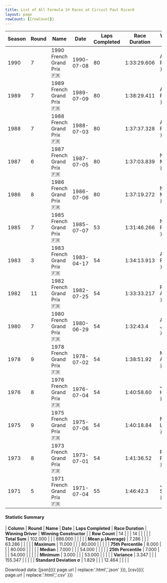 ```yaml
---
title: List of All Formula 1® Races at Circuit Paul Ricard
layout: page
rowCount: {{rowCount}}
---
```


| Season | Round | Name | Date | Laps Completed | Race Duration | Winning Driver | Winning Constructor |
|--|--|--|--|--|--|--|--|
| 1990 | 7 | 1990 French Grand Prix 🇫🇷 | 1990-07-08 | 80 | 1:33:29.606 | Alain Prost 🇫🇷 | Ferrari 🇮🇹 |
| 1989 | 7 | 1989 French Grand Prix 🇫🇷 | 1989-07-09 | 80 | 1:38:29.411 | Alain Prost 🇫🇷 | McLaren 🇬🇧 |
| 1988 | 7 | 1988 French Grand Prix 🇫🇷 | 1988-07-03 | 80 | 1:37:37.328 | Alain Prost 🇫🇷 | McLaren 🇬🇧 |
| 1987 | 6 | 1987 French Grand Prix 🇫🇷 | 1987-07-05 | 80 | 1:37:03.839 | Nigel Mansell 🇬🇧 | Williams 🇬🇧 |
| 1986 | 8 | 1986 French Grand Prix 🇫🇷 | 1986-07-06 | 80 | 1:37:19.272 | Nigel Mansell 🇬🇧 | Williams 🇬🇧 |
| 1985 | 7 | 1985 French Grand Prix 🇫🇷 | 1985-07-07 | 53 | 1:31:46.266 | Nelson Piquet 🇧🇷 | Brabham 🇬🇧 |
| 1983 | 3 | 1983 French Grand Prix 🇫🇷 | 1983-04-17 | 54 | 1:34:13.913 | Alain Prost 🇫🇷 | Renault 🇫🇷 |
| 1982 | 11 | 1982 French Grand Prix 🇫🇷 | 1982-07-25 | 54 | 1:33:33.217 | René Arnoux 🇫🇷 | Renault 🇫🇷 |
| 1980 | 7 | 1980 French Grand Prix 🇫🇷 | 1980-06-29 | 54 | 1:32:43.4 | Alan Jones 🇦🇺 | Williams 🇬🇧 |
| 1978 | 9 | 1978 French Grand Prix 🇫🇷 | 1978-07-02 | 54 | 1:38:51.92 | Mario Andretti 🇺🇸 | Team Lotus 🇬🇧 |
| 1976 | 8 | 1976 French Grand Prix 🇫🇷 | 1976-07-04 | 54 | 1:40:58.60 | James Hunt 🇬🇧 | McLaren 🇬🇧 |
| 1975 | 9 | 1975 French Grand Prix 🇫🇷 | 1975-07-06 | 54 | 1:40:18.84 | Niki Lauda 🇦🇹 | Ferrari 🇮🇹 |
| 1973 | 8 | 1973 French Grand Prix 🇫🇷 | 1973-07-01 | 54 | 1:41:36.52 | Ronnie Peterson 🇸🇪 | Team Lotus 🇬🇧 |
| 1971 | 5 | 1971 French Grand Prix 🇫🇷 | 1971-07-04 | 55 | 1:46:42.3 | Jackie Stewart 🇬🇧 | Tyrrell 🇬🇧 |

#### Statistic Summary

| **Column** | **Round** | **Name** | **Date** | **Laps Completed** | **Race Duration** | **Winning Driver** | **Winning Constructor** |
| **Row Count** | 14 |  |  | 14 |  |  |  |
| **Total Sum** | 102.000 |  |  | 886.000 |  |  |  |
| **Mean μ (Average)** | 7.286 |  |  | 63.286 |  |  |  |
| **Maximum** | 11.000 |  |  | 80.000 |  |  |  |
| **75th Percentile** | 8.000 |  |  | 80.000 |  |  |  |
| **Median** | 7.000 |  |  | 54.000 |  |  |  |
| **25th Percentile** | 7.000 |  |  | 54.000 |  |  |  |
| **Minimum** | 3.000 |  |  | 53.000 |  |  |  |
| **Variance** | 3.347 |  |  | 155.347 |  |  |  |
| **Standard Deviation σ** | 1.829 |  |  | 12.464 |  |  |  |

Download data: [json]({{ page.url | replace:'.html','.json' }}), [csv]({{ page.url | replace:'.html','.csv' }})

